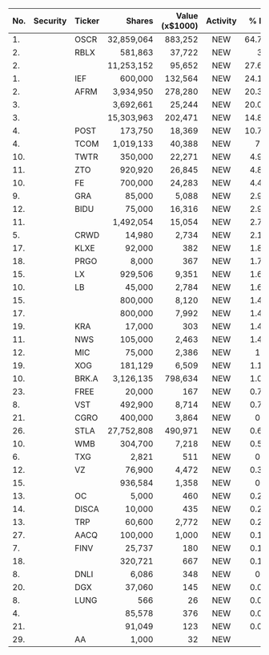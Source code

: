 No. | Security | Ticker | Shares | Value (x$1000) | Activity | % Port
|--- | --- | --- | ---:| ---:|:---:| ---:|
 1.||OSCR</a>|32,859,064|883,252|NEW|64.71%
2.||RBLX</a>|581,863|37,722|NEW|30%
2.|||11,253,152|95,652|NEW|27.62%
1.||IEF</a>|600,000|132,564|NEW|24.11%
2.||AFRM</a>|3,934,950|278,280|NEW|20.38%
3.|||3,692,661|25,244|NEW|20.08%
3.|||15,303,963|202,471|NEW|14.83%
4.||POST</a>|173,750|18,369|NEW|10.79%
4.||TCOM</a>|1,019,133|40,388|NEW|7.3%
10.||TWTR</a>|350,000|22,271|NEW|4.96%
11.||ZTO</a>|920,920|26,845|NEW|4.85%
10.||FE</a>|700,000|24,283|NEW|4.41%
9.||GRA</a>|85,000|5,088|NEW|2.99%
12.||BIDU</a>|75,000|16,316|NEW|2.95%
11.|||1,492,054|15,054|NEW|2.73%
5.||CRWD</a>|14,980|2,734|NEW|2.17%
17.||KLXE</a>|92,000|382|NEW|1.81%
18.||PRGO</a>|8,000|367|NEW|1.74%
15.||LX</a>|929,506|9,351|NEW|1.69%
10.||LB</a>|45,000|2,784|NEW|1.63%
15.|||800,000|8,120|NEW|1.47%
17.|||800,000|7,992|NEW|1.45%
19.||KRA</a>|17,000|303|NEW|1.44%
11.||NWS</a>|105,000|2,463|NEW|1.44%
12.||MIC</a>|75,000|2,386|NEW|1.4%
19.||XOG</a>|181,129|6,509|NEW|1.18%
10.||BRK.A</a>|3,126,135|798,634|NEW|1.06%
23.||FREE</a>|20,000|167|NEW|0.79%
8.||VST</a>|492,900|8,714|NEW|0.71%
21.||CGRO</a>|400,000|3,864|NEW|0.7%
26.||STLA</a>|27,752,808|490,971|NEW|0.65%
10.||WMB</a>|304,700|7,218|NEW|0.59%
6.||TXG</a>|2,821|511|NEW|0.4%
12.||VZ</a>|76,900|4,472|NEW|0.36%
15.|||936,584|1,358|NEW|0.3%
13.||OC</a>|5,000|460|NEW|0.27%
14.||DISCA</a>|10,000|435|NEW|0.25%
13.||TRP</a>|60,600|2,772|NEW|0.22%
27.||AACQ</a>|100,000|1,000|NEW|0.18%
7.||FINV</a>|25,737|180|NEW|0.14%
18.|||320,721|667|NEW|0.14%
8.||DNLI</a>|6,086|348|NEW|0.1%
20.||DGX</a>|37,060|145|NEW|0.03%
8.||LUNG</a>|566|26|NEW|0.02%
4.|||85,578|376|NEW|0.02%
21.|||91,049|123|NEW|0.02%
29.||AA</a>|1,000|32|NEW|0%
